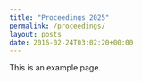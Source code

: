 ```yaml
---
title: "Proceedings 2025"
permalink: /proceedings/
layout: posts
date: 2016-02-24T03:02:20+00:00
---
```


This is an example page. 
